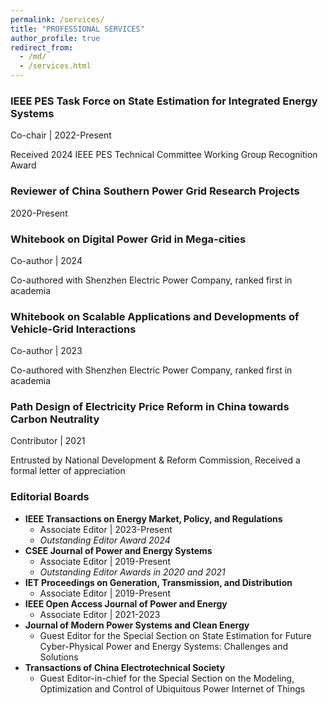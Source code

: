 ```yaml
---
permalink: /services/
title: "PROFESSIONAL SERVICES"
author_profile: true
redirect_from: 
  - /md/
  - /services.html
---
```


### IEEE PES Task Force on State Estimation for Integrated Energy Systems

Co-chair | 2022-Present

Received 2024 IEEE PES Technical Committee Working Group Recognition Award

### Reviewer of China Southern Power Grid Research Projects

2020-Present

### Whitebook on Digital Power Grid in Mega-cities

Co-author | 2024

Co-authored with Shenzhen Electric Power Company, ranked first in academia

### Whitebook on Scalable Applications and Developments of Vehicle-Grid Interactions

Co-author | 2023

Co-authored with Shenzhen Electric Power Company, ranked first in academia

### Path Design of Electricity Price Reform in China towards Carbon Neutrality

Contributor | 2021

Entrusted by National Development & Reform Commission, Received a formal letter of appreciation

### Editorial Boards

- **IEEE Transactions on Energy Market, Policy, and Regulations**
  - Associate Editor | 2023-Present
  - *Outstanding Editor Award 2024*
- **CSEE Journal of Power and Energy Systems**
  - Associate Editor | 2019-Present
  - *Outstanding Editor Awards in 2020 and 2021*
- **IET Proceedings on Generation, Transmission, and Distribution**
  - Associate Editor | 2019-Present
- **IEEE Open Access Journal of Power and Energy**
  - Associate Editor | 2021-2023
- **Journal of Modern Power Systems and Clean Energy**
  - Guest Editor for the Special Section on State Estimation for Future Cyber-Physical Power and Energy Systems: Challenges and Solutions
- **Transactions of China Electrotechnical Society**
  - Guest Editor-in-chief for the Special Section on the Modeling, Optimization and Control of Ubiquitous Power Internet of Things
